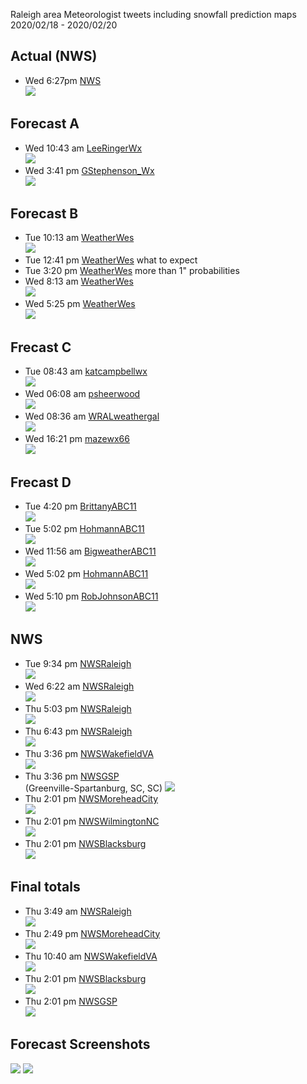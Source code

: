 Raleigh area Meteorologist tweets including snowfall prediction maps 2020/02/18 - 2020/02/20

## Actual (NWS)
* Wed 6:27pm [NWS](https://twitter.com/NWSRaleigh/status/1230639187298111488) <br>
  ![](https://raw.githubusercontent.com/rtphokie/RAHFeb2020SnowEvent/master/data/images/0220actual.png)
 
## Forecast A
* Wed 10:43 am [LeeRingerWx](https://twitter.com/LeeRingerWx/status/1230155987232993280) <br>
  ![](https://raw.githubusercontent.com/rtphokie/RAHFeb2020SnowEvent/master/data/images/0219LeeRingerWx.jpeg)
* Wed 3:41 pm [GStephenson_Wx](https://twitter.com/GStephenson_Wx/status/1230230842947055617) <br>
  ![](https://raw.githubusercontent.com/rtphokie/RAHFeb2020SnowEvent/master/data/images/0219GStephenson_Wx.jpeg)
  
## Forecast B
* Tue 10:13 am [WeatherWes](https://twitter.com/WeatherWes/status/1229785935132446720) <br>
  ![](https://raw.githubusercontent.com/rtphokie/RAHFeb2020SnowEvent/master/data/images/0218WeatherWes.jpeg)
* Tue 12:41 pm [WeatherWes](https://twitter.com/WeatherWes/status/1229974141417160704) what to expect
* Tue 3:20 pm [WeatherWes](https://twitter.com/WeatherWes/status/1229863215120756738) more than 1" probabilities
* Wed 8:13 am [WeatherWes](https://twitter.com/WeatherWes/status/1230118139754696707) <br>
  ![](https://raw.githubusercontent.com/rtphokie/RAHFeb2020SnowEvent/master/data/images/0219WeatherWes.jpeg)
* Wed 5:25 pm [WeatherWes](https://twitter.com/WeatherWes/status/1230257032684605440) <br>
  ![](https://raw.githubusercontent.com/rtphokie/RAHFeb2020SnowEvent/master/data/images/0219WeatherWes_2.jpeg)

## Frecast C
* Tue 08:43 am [katcampbellwx](https://twitter.com/katcampbellwx/status/1229944495111843841) <br>
  ![](https://raw.githubusercontent.com/rtphokie/RAHFeb2020SnowEvent/master/data/images/0218katcampbellwx.jpeg)
* Wed 06:08 am [psheerwood](https://twitter.com/psheerwood/status/1230086875395821568) <br>
  ![](https://raw.githubusercontent.com/rtphokie/RAHFeb2020SnowEvent/master/data/images/0219psheerwood.jpeg)
* Wed 08:36 am [WRALweathergal](https://twitter.com/WRALweathergal/status/1230123959439548418) <br>
  ![](https://raw.githubusercontent.com/rtphokie/RAHFeb2020SnowEvent/master/data/images/0219WRALweathergal.jpeg)
* Wed 16:21 pm [mazewx66](https://twitter.com/mazewx66/status/1230240996321087489) <br>
  ![](https://raw.githubusercontent.com/rtphokie/RAHFeb2020SnowEvent/master/data/images/0219mazewx66.jpeg)
 
 
## Frecast D
* Tue 4:20 pm [BrittanyABC11](https://twitter.com/BrittanyABC11/status/1229878285640896512) <br>
  ![](https://raw.githubusercontent.com/rtphokie/RAHFeb2020SnowEvent/master/data/images/0218BrittanyABC11.jpeg)
* Tue 5:02 pm [HohmannABC11](https://twitter.com/HohmannABC11/status/1229888872215203840) <br>
  ![](https://raw.githubusercontent.com/rtphokie/RAHFeb2020SnowEvent/master/data/images/02181702HohmannABC11.jpeg)
* Wed 11:56 am [BigweatherABC11](https://twitter.com/BigweatherABC11/status/1230174414966337538) <br>
  ![](https://raw.githubusercontent.com/rtphokie/RAHFeb2020SnowEvent/master/data/images/0219BigweatherABC11.jpeg)
* Wed 5:02 pm [HohmannABC11](https://twitter.com/HohmannABC11/status/1230251233530781696) <br>
  ![](https://raw.githubusercontent.com/rtphokie/RAHFeb2020SnowEvent/master/data/images/0219HohmannABC11.jpeg)
* Wed 5:10 pm [RobJohnsonABC11](https://twitter.com/RobJohnsonABC11/status/1230253257261568000) <br>
  ![](https://raw.githubusercontent.com/rtphokie/RAHFeb2020SnowEvent/master/data/images/0219RobJohnsonABC11.jpeg)

## NWS
* Tue 9:34 pm [NWSRaleigh](https://twitter.com/NWSRaleigh/status/1229957386875457536) <br> 
  ![](https://raw.githubusercontent.com/rtphokie/RAHFeb2020SnowEvent/master/data/images/0218NWSRAH.jpeg)
* Wed 6:22 am [NWSRaleigh](https://twitter.com/NWSRaleigh/status/1230090338003369986)  <br>
  ![](https://raw.githubusercontent.com/rtphokie/RAHFeb2020SnowEvent/master/data/images/0219NWSRAH.jpeg)
* Thu 5:03 pm [NWSRaleigh](https://twitter.com/NWSRaleigh/status/1230614030085001217) <br>
  ![](https://raw.githubusercontent.com/rtphokie/RAHFeb2020SnowEvent/master/data/images/02201703NWSRaleigh.png)
* Thu 6:43 pm [NWSRaleigh](https://twitter.com/NWSRaleigh/status/1230639187298111488) <br>
  ![](https://raw.githubusercontent.com/rtphokie/RAHFeb2020SnowEvent/master/data/images/02201843NWSRaleigh.png)
* Thu 3:36 pm [NWSWakefieldVA](https://twitter.com/NWSWakefieldVA/status/1230229760309153797) <br>
  ![](https://raw.githubusercontent.com/rtphokie/RAHFeb2020SnowEvent/master/data/images/0219NWSAKQ.jpeg)
* Thu 3:36 pm [NWSGSP](https://twitter.com/NWSGSP/status/1230246399780040704) <br> (Greenville-Spartanburg, SC, SC)
  ![](https://raw.githubusercontent.com/rtphokie/RAHFeb2020SnowEvent/master/data/images/0219NWSGSP.jpeg)
* Thu 2:01 pm [NWSMoreheadCity](https://twitter.com/NWSMoreheadCity/status/1230230983535808512) <br>
  ![](https://raw.githubusercontent.com/rtphokie/RAHFeb2020SnowEvent/master/data/images/02201401NWSILM.png)
* Thu 2:01 pm [NWSWilmingtonNC](https://twitter.com/NWSWilmingtonNC/status/1230568048425238529) <br>
  ![](https://raw.githubusercontent.com/rtphokie/RAHFeb2020SnowEvent/master/data/images/02201401NWSILM.png)
* Thu 2:01 pm [NWSBlacksburg](https://twitter.com/NWSBlacksburg/status/1230441166857891841) <br>
  ![](https://raw.githubusercontent.com/rtphokie/RAHFeb2020SnowEvent/master/data/images/0219NWSBlacksburg.png)
 
  
## Final totals
* Thu 3:49 am [NWSRaleigh](https://twitter.com/NWSRaleigh/status/1230462986310934528) <br>
  ![](https://raw.githubusercontent.com/rtphokie/RAHFeb2020SnowEvent/master/data/images/NWSrahfinal.jpeg)
* Thu 2:49 pm [NWSMoreheadCity](https://twitter.com/NWSMoreheadCity/status/1230589381078994944) <br>
  ![](https://raw.githubusercontent.com/rtphokie/RAHFeb2020SnowEvent/master/data/images/NWSmhxfinal.jpeg)
* Thu 10:40 am [NWSWakefieldVA](https://twitter.com/NWSWakefieldVA/status/1230527241001435136) <br>
  ![](https://raw.githubusercontent.com/rtphokie/RAHFeb2020SnowEvent/master/data/images/NWSakqfinal.jpeg)
* Thu 2:01 pm [NWSBlacksburg](https://twitter.com/NWSBlacksburg/status/1231111217176952832) <br>
  ![](https://raw.githubusercontent.com/rtphokie/RAHFeb2020SnowEvent/master/data/images/NWSrnkfinal.png)
* Thu 2:01 pm [NWSGSP](https://twitter.com/NWSGSP/status/1230544941698273280) <br>
  ![](https://raw.githubusercontent.com/rtphokie/RAHFeb2020SnowEvent/master/data/images/NWSgspfinal.jpeg) 
  
## Forecast Screenshots 
![](https://raw.githubusercontent.com/rtphokie/RAHFeb2020SnowEvent/master/data/images/collage1.jpg)
![](https://raw.githubusercontent.com/rtphokie/RAHFeb2020SnowEvent/master/data/images/collage2.jpg)

